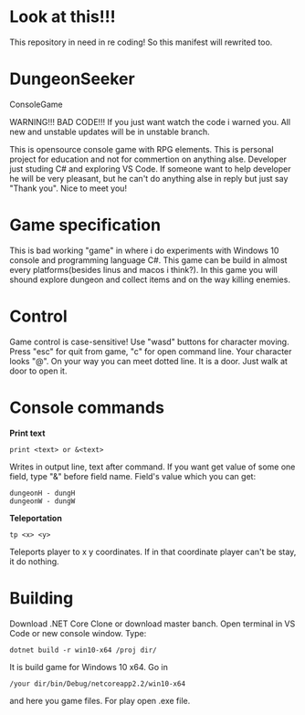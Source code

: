 # Look at this!!!
This repository in need in re coding! So this manifest will rewrited too.

# DungeonSeeker
ConsoleGame

WARNING!!! BAD CODE!!! If you just want watch the code i warned you. All new and unstable updates will be in unstable branch.

This is opensource console game with RPG elements. This is personal project for education and not for commertion on anything alse. Developer just studing C# and exploring VS Code. If someone want to help developer he will be very pleasant, but he can't do anything alse in reply but just say "Thank you". Nice to meet you!

# Game specification
This is bad working "game" in where i do experiments with Windows 10 console and programming language C#. This game can be build in almost every platforms(besides linus and macos i think?). In this game you will shound explore dungeon and collect items and on the way killing enemies.

# Control
Game control is case-sensitive! Use "wasd" buttons for character moving. Press "esc" for quit from game, "c" for open command line. Your character looks "@". On your way you can meet dotted line. It is a door. Just walk at door to open it.

# Console commands
**Print text**
```
print <text> or &<text>
```
Writes in output line, text after command. If you want get value of some one field, type "&" before field name.
Field's value which you can get:
```
dungeonH - dungH
dungeonW - dungW
```
**Teleportation**
```
tp <x> <y>
```
Teleports player to x y coordinates. If in that coordinate player can't be stay, it do nothing.


# Building
Download .NET Core Clone or download master banch. Open terminal in VS Code or new console window. Type:
```
dotnet build -r win10-x64 /proj dir/
```
It is build game for Windows 10 x64. Go in
```
/your dir/bin/Debug/netcoreapp2.2/win10-x64
```
and here you game files. For play open .exe file.
